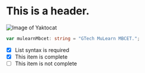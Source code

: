 # This is a header.

![Image of Yaktocat](https://octodex.github.com/images/yaktocat.png)

``` typescript
var mulearnMbcet: string = "GTech MuLearn MBCET.";
```

- [x] List syntax is required
- [x] This item is complete
- [ ] This item is not complete
